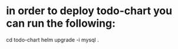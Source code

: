 # in order to deploy todo-chart you can run the following:
cd todo-chart
helm upgrade -i mysql . 


